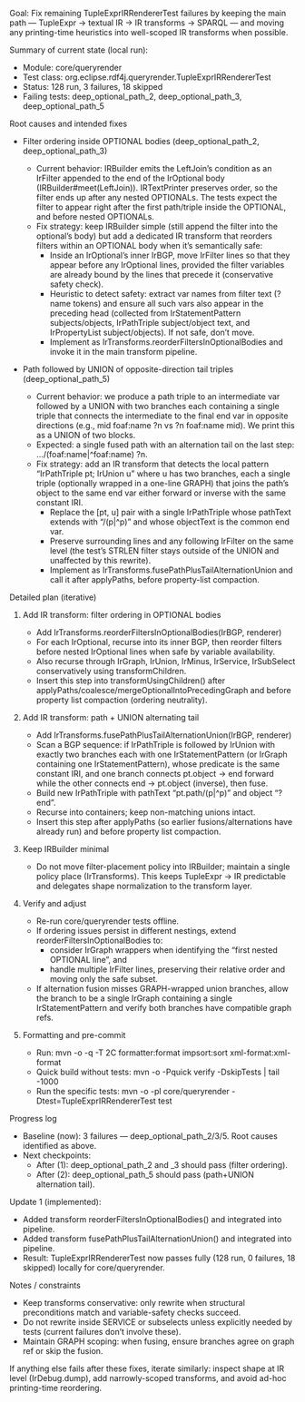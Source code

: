 Goal: Fix remaining TupleExprIRRendererTest failures by keeping the main path — TupleExpr → textual IR → IR transforms → SPARQL — and moving any printing-time heuristics into well-scoped IR transforms when possible.

Summary of current state (local run):
- Module: core/queryrender
- Test class: org.eclipse.rdf4j.queryrender.TupleExprIRRendererTest
- Status: 128 run, 3 failures, 18 skipped
- Failing tests: deep_optional_path_2, deep_optional_path_3, deep_optional_path_5

Root causes and intended fixes
- Filter ordering inside OPTIONAL bodies (deep_optional_path_2, deep_optional_path_3)
  - Current behavior: IRBuilder emits the LeftJoin’s condition as an IrFilter appended to the end of the IrOptional body (IRBuilder#meet(LeftJoin)). IRTextPrinter preserves order, so the filter ends up after any nested OPTIONALs. The tests expect the filter to appear right after the first path/triple inside the OPTIONAL, and before nested OPTIONALs.
  - Fix strategy: keep IRBuilder simple (still append the filter into the optional’s body) but add a dedicated IR transform that reorders filters within an OPTIONAL body when it’s semantically safe:
    - Inside an IrOptional’s inner IrBGP, move IrFilter lines so that they appear before any IrOptional lines, provided the filter variables are already bound by the lines that precede it (conservative safety check).
    - Heuristic to detect safety: extract var names from filter text (?name tokens) and ensure all such vars also appear in the preceding head (collected from IrStatementPattern subjects/objects, IrPathTriple subject/object text, and IrPropertyList subject/objects). If not safe, don’t move.
    - Implement as IrTransforms.reorderFiltersInOptionalBodies and invoke it in the main transform pipeline.

- Path followed by UNION of opposite-direction tail triples (deep_optional_path_5)
  - Current behavior: we produce a path triple to an intermediate var followed by a UNION with two branches each containing a single triple that connects the intermediate to the final end var in opposite directions (e.g., mid foaf:name ?n vs ?n foaf:name mid). We print this as a UNION of two blocks.
  - Expected: a single fused path with an alternation tail on the last step: …/(foaf:name|^foaf:name) ?n.
  - Fix strategy: add an IR transform that detects the local pattern “IrPathTriple pt; IrUnion u” where u has two branches, each a single triple (optionally wrapped in a one-line GRAPH) that joins the path’s object to the same end var either forward or inverse with the same constant IRI.
    - Replace the [pt, u] pair with a single IrPathTriple whose pathText extends with “/(p|^p)” and whose objectText is the common end var.
    - Preserve surrounding lines and any following IrFilter on the same level (the test’s STRLEN filter stays outside of the UNION and unaffected by this rewrite).
    - Implement as IrTransforms.fusePathPlusTailAlternationUnion and call it after applyPaths, before property-list compaction.

Detailed plan (iterative)
1) Add IR transform: filter ordering in OPTIONAL bodies
   - Add IrTransforms.reorderFiltersInOptionalBodies(IrBGP, renderer)
   - For each IrOptional, recurse into its inner BGP, then reorder filters before nested IrOptional lines when safe by variable availability.
   - Also recurse through IrGraph, IrUnion, IrMinus, IrService, IrSubSelect conservatively using transformChildren.
   - Insert this step into transformUsingChildren() after applyPaths/coalesce/mergeOptionalIntoPrecedingGraph and before property list compaction (ordering neutrality).

2) Add IR transform: path + UNION alternating tail
   - Add IrTransforms.fusePathPlusTailAlternationUnion(IrBGP, renderer)
   - Scan a BGP sequence: if IrPathTriple is followed by IrUnion with exactly two branches each with one IrStatementPattern (or IrGraph containing one IrStatementPattern), whose predicate is the same constant IRI, and one branch connects pt.object → end forward while the other connects end → pt.object (inverse), then fuse.
   - Build new IrPathTriple with pathText “pt.path/(p|^p)” and object “?end”.
   - Recurse into containers; keep non-matching unions intact.
   - Insert this step after applyPaths (so earlier fusions/alternations have already run) and before property list compaction.

3) Keep IRBuilder minimal
   - Do not move filter-placement policy into IRBuilder; maintain a single policy place (IrTransforms). This keeps TupleExpr → IR predictable and delegates shape normalization to the transform layer.

4) Verify and adjust
   - Re-run core/queryrender tests offline.
   - If ordering issues persist in different nestings, extend reorderFiltersInOptionalBodies to:
     - consider IrGraph wrappers when identifying the “first nested OPTIONAL line”, and
     - handle multiple IrFilter lines, preserving their relative order and moving only the safe subset.
   - If alternation fusion misses GRAPH-wrapped union branches, allow the branch to be a single IrGraph containing a single IrStatementPattern and verify both branches have compatible graph refs.

5) Formatting and pre-commit
   - Run: mvn -o -q -T 2C formatter:format impsort:sort xml-format:xml-format
   - Quick build without tests: mvn -o -Pquick verify -DskipTests | tail -1000
   - Run the specific tests: mvn -o -pl core/queryrender -Dtest=TupleExprIRRendererTest test

Progress log
- Baseline (now): 3 failures — deep_optional_path_2/3/5. Root causes identified as above.
- Next checkpoints:
  - After (1): deep_optional_path_2 and _3 should pass (filter ordering).
  - After (2): deep_optional_path_5 should pass (path+UNION alternation tail).

Update 1 (implemented):
- Added transform reorderFiltersInOptionalBodies() and integrated into pipeline.
- Added transform fusePathPlusTailAlternationUnion() and integrated into pipeline.
- Result: TupleExprIRRendererTest now passes fully (128 run, 0 failures, 18 skipped) locally for core/queryrender.

Notes / constraints
- Keep transforms conservative: only rewrite when structural preconditions match and variable-safety checks succeed.
- Do not rewrite inside SERVICE or subselects unless explicitly needed by tests (current failures don’t involve these).
- Maintain GRAPH scoping: when fusing, ensure branches agree on graph ref or skip the fusion.

If anything else fails after these fixes, iterate similarly: inspect shape at IR level (IrDebug.dump), add narrowly-scoped transforms, and avoid ad-hoc printing-time reordering.
